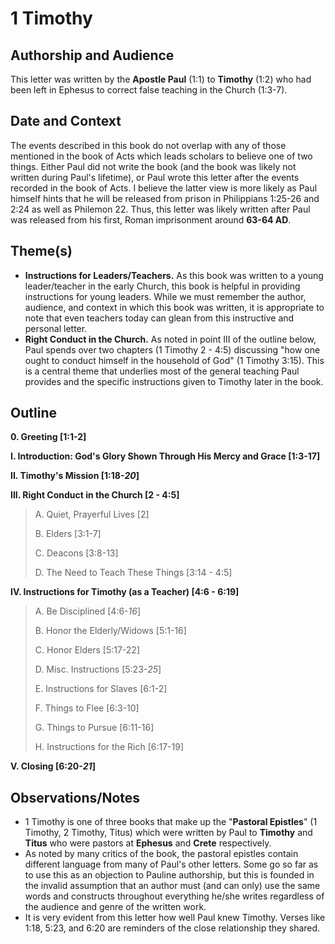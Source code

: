 # 1 Timothy

## Authorship and Audience
This letter was written by the **Apostle Paul** (1:1) to **Timothy** (1:2) who had been left in Ephesus to correct false teaching in the Church (1:3-7).

## Date and Context
The events described in this book do not overlap with any of those mentioned in the book of Acts which leads scholars to believe one of two things. Either Paul did not write the book (and the book was likely not written during Paul's lifetime), or Paul wrote this letter after the events recorded in the book of Acts. I believe the latter view is more likely as Paul himself hints that he will be released from prison in Philippians 1:25-26 and 2:24 as well as Philemon 22. Thus, this letter was likely written after Paul was released from his first, Roman imprisonment around **63-64 AD**.

## Theme(s)
- **Instructions for Leaders/Teachers.**  As this book was written to a young leader/teacher in the early Church, this book is helpful in providing instructions for young leaders. While we must remember the author, audience, and context in which this book was written, it is appropriate to note that even teachers today can glean from this instructive and personal letter.
- **Right Conduct in the Church.**  As noted in point III of the outline below, Paul spends over two chapters (1 Timothy 2 - 4:5) discussing "how one ought to conduct himself in the household of God" (1 Timothy 3:15). This is a central theme that underlies most of the general teaching Paul provides and the specific instructions given to Timothy later in the book.

## Outline
**0. Greeting  [1:1-2]**

**I. Introduction: God's Glory Shown Through His Mercy and Grace  [1:3-17]**

**II. Timothy's Mission  [1:18-*20*]**

**III. Right Conduct in the Church  [2 - 4:5]**

  > A. Quiet, Prayerful Lives  [2]
  > 
  > B. Elders  [3:1-7]
  > 
  > C. Deacons  [3:8-13]
  > 
  > D. The Need to Teach These Things  [3:14 - 4:5]

**IV. Instructions for Timothy (as a Teacher)  [4:6 - 6:19]**

  > A. Be Disciplined  [4:6-*16*]
  > 
  > B. Honor the Elderly/Widows  [5:1-16]
  > 
  > C. Honor Elders  [5:17-22]
  > 
  > D. Misc. Instructions  [5:23-*25*]
  > 
  > E. Instructions for Slaves  [6:1-2]
  > 
  > F. Things to Flee  [6:3-10]
  > 
  > G. Things to Pursue  [6:11-16]
  > 
  > H. Instructions for the Rich  [6:17-19]

**V. Closing  [6:20-*21*]**

## Observations/Notes
  - 1 Timothy is one of three books that make up the "**Pastoral Epistles**" (1 Timothy, 2 Timothy, Titus) which were written by Paul to **Timothy** and **Titus** who were pastors at **Ephesus** and **Crete** respectively.
  - As noted by many critics of the book, the pastoral epistles contain different language from many of Paul's other letters. Some go so far as to use this as an objection to Pauline authorship, but this is founded in the invalid assumption that an author must (and can only) use the same words and constructs throughout everything he/she writes regardless of the audience and genre of the written work.
  - It is very evident from this letter how well Paul knew Timothy. Verses like 1:18, 5:23, and 6:20 are reminders of the close relationship they shared.
